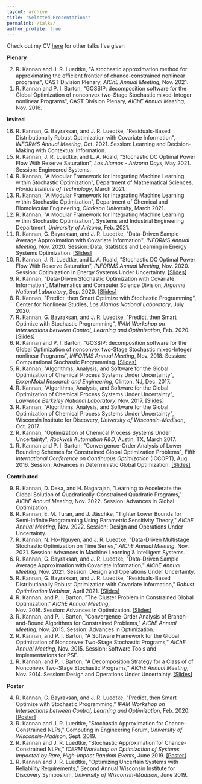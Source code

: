 ```yaml
---
layout: archive
title: "Selected Presentations"
permalink: /talks/
author_profile: true
---
```


<!-- {% if site.talkmap_link == true %}

<p style="text-decoration:underline;"><a href="/talkmap.html">See a map of all the places I've given a talk!</a></p>

{% endif %}

{% for post in site.talks reversed %}
  {% include archive-single-talk.html %}
{% endfor %} -->

Check out my CV <a href = "https://rohitkannan.github.io/files/RohitKannan_CV.pdf" target="_blank">here</a> for other talks I've given

**Plenary**

<ol reversed>
<li>R. Kannan and J. R. Luedtke, "A stochastic approximation method for approximating the efficient frontier of chance-constrained nonlinear programs", CAST Division Plenary, <i>AIChE Annual Meeting</i>, Nov. 2021.</li>
<li>R. Kannan and P. I. Barton, "GOSSIP: decomposition software for the Global Optimization of nonconvex two-Stage Stochastic mixed-Integer nonlinear Programs", CAST Division Plenary, <i>AIChE Annual Meeting</i>, Nov. 2016.</li>
</ol>


**Invited**

<ol reversed>
<li>R. Kannan, G. Bayraksan, and J. R. Luedtke, "Residuals-Based Distributionally Robust Optimization with Covariate Information", <i>INFORMS Annual Meeting</i>, Oct. 2021. Session: Learning and Decision-Making with Contextual Information.</li>
<li>R. Kannan, J. R. Luedtke, and L. A. Roald, "Stochastic DC Optimal Power Flow With Reserve Saturation", <i>Los Alamos - Arizona Days</i>, May 2021. Session: Engineered Systems.</li>
<li>R. Kannan, "A Modular Framework for Integrating Machine Learning within Stochastic Optimization", Department of Mathematical Sciences, <i>Florida Institute of Technology</i>, March 2021.</li>
<li>R. Kannan, "A Modular Framework for Integrating Machine Learning within Stochastic Optimization", Department of Chemical and Biomolecular Engineering, <i>Clarkson University</i>, March 2021.</li>
<li>R. Kannan, "A Modular Framework for Integrating Machine Learning within Stochastic Optimization", Systems and Industrial Engineering Department, <i>University of Arizona</i>, Feb. 2021.</li>
<li>R. Kannan, G. Bayraksan, and J. R. Luedtke, "Data-Driven Sample Average Approximation with Covariate Information", <i>INFORMS Annual Meeting</i>, Nov. 2020. Session: Data, Statistics and Learning in Energy Systems Optimization. <a href = "https://rohitkannan.github.io/presentations/Kannan_Argonne_September_2020.pdf" target="_blank">[Slides]</a></li>
<li>R. Kannan, J. R. Luedtke, and L. A. Roald, "Stochastic DC Optimal Power Flow With Reserve Saturation", <i>INFORMS Annual Meeting</i>, Nov. 2020. Session: Optimization in Energy Systems Under Uncertainty. <a href = "https://rohitkannan.github.io/presentations/Kannan_INFORMS20_SDCOPF.pdf" target="_blank">[Slides]</a></li>
<li>R. Kannan, "Data-Driven Stochastic Optimization with Covariate Information", Mathematics and Computer Science Division, <i>Argonne National Laboratory</i>, Sep. 2020. <a href = "https://rohitkannan.github.io/presentations/Kannan_Argonne_September_2020.pdf" target="_blank">[Slides]</a></li>
<li>R. Kannan, "Predict, then Smart Optimize with Stochastic Programming", Center for Nonlinear Studies, <i>Los Alamos National Laboratory</i>, July 2020.</li>
<li>R. Kannan, G. Bayraksan, and J. R. Luedtke, "Predict, then Smart Optimize with Stochastic Programming", <i>IPAM Workshop on Intersections between Control, Learning and Optimization</i>, Feb. 2020. <a href = "https://rohitkannan.github.io/presentations/Kannan_IPAM20_Presentation.pdf" target="_blank">[Slides]</a></li>
<li>R. Kannan and P. I. Barton, "GOSSIP: decomposition software for the Global Optimization of nonconvex two-Stage Stochastic mixed-Integer nonlinear Programs", <i>INFORMS Annual Meeting</i>, Nov. 2018. Session: Computational Stochastic Programming. <a href = "https://rohitkannan.github.io/presentations/Kannan_INFORMS18_GOSSIP.pdf" target="_blank">[Slides]</a></li>
<li>R. Kannan, "Algorithms, Analysis, and Software for the Global Optimization of Chemical Process Systems Under Uncertainty", <i>ExxonMobil Research and Engineering</i>, Clinton, NJ, Dec. 2017.</li>
<li>R. Kannan, "Algorithms, Analysis, and Software for the Global Optimization of Chemical Process Systems Under Uncertainty", <i>Lawrence Berkeley National Laboratory</i>, Nov. 2017. <a href = "https://rohitkannan.github.io/presentations/Kannan_LBNL17.pdf" target="_blank">[Slides]</a></li>
<li>R. Kannan, "Algorithms, Analysis, and Software for the Global Optimization of Chemical Process Systems Under Uncertainty", Wisconsin Institute for Discovery, <i>University of Wisconsin-Madison</i>, Oct. 2017.</li>
<li>R. Kannan, "Optimization of Chemical Process Systems Under Uncertainty", <i>Rockwell Automation R&D</i>, Austin, TX, March 2017.</li>
<li>R. Kannan and P. I. Barton, "Convergence-Order Analysis of Lower Bounding Schemes for Constrained Global Optimization Problems", Fifth <i>International Conference on Continuous Optimization</i> (ICCOPT), Aug. 2016. Session: Advances in Deterministic Global Optimization. <a href = "https://rohitkannan.github.io/presentations/Kannan_ICCOPT16_ConvergenceOrder.pdf" target="_blank">[Slides]</a></li>
</ol>


**Contributed**

<ol reversed>
<li>R. Kannan, D. Deka, and H. Nagarajan, "Learning to Accelerate the Global Solution of Quadratically-Constrained Quadratic Programs," <i>AIChE Annual Meeting</i>, Nov. 2022. Session: Advances in Global Optimization.</li>
<li>R. Kannan, E. M. Turan, and J. Jäschke, "Tighter Lower Bounds for Semi-Infinite Programming Using Parametric Sensitivity Theory," <i>AIChE Annual Meeting</i>, Nov. 2022. Session: Design and Operations Under Uncertainty.</li>
<li>R. Kannan, N. Ho-Nguyen, and J. R. Luedtke, "Data-Driven Multistage Stochastic Optimization on Time Series," <i>AIChE Annual Meeting</i>, Nov. 2021. Session: Advances in Machine Learning & Intelligent Systems.</li>
<li>R. Kannan, G. Bayraksan, and J. R. Luedtke, "Data-Driven Sample Average Approximation with Covariate Information," <i>AIChE Annual Meeting</i>, Nov. 2021. Session: Design and Operations Under Uncertainty.</li>
<li>R. Kannan, G. Bayraksan, and J. R. Luedtke, "Residuals-Based Distributionally Robust Optimization with Covariate Information," <i>Robust Optimization Webinar</i>, April 2021. <a href = "https://rohitkannan.github.io/presentations/Kannan_ROW21_ERDRO.pdf" target="_blank">[Slides]</a></li>
<li>R. Kannan, and P. I. Barton, "The Cluster Problem in Constrained Global Optimization," <i>AIChE Annual Meeting</i>, <br/> Nov. 2016. Session: Advances in Optimization. <a href = "https://rohitkannan.github.io/presentations/Kannan_AIChE16_ClusterProblem.pdf" target="_blank">[Slides]</a></li>
<li>R. Kannan, and P. I. Barton, "Convergence-Order Analysis of Branch-and-Bound Algorithms for Constrained Problems," <i>AIChE Annual Meeting</i>, Nov. 2015. Session: Advances in Optimization.</li>
<li>R. Kannan, and P. I. Barton, "A Software Framework for the Global Optimization of Nonconvex Two-Stage Stochastic Programs," <i>AIChE Annual Meeting</i>, Nov. 2015. Session: Software Tools and Implementations for PSE.</li>
<li>R. Kannan, and P. I. Barton, "A Decomposition Strategy for a Class of of Nonconvex Two-Stage Stochastic Programs," <i>AIChE Annual Meeting</i>, Nov. 2014. Session: Design and Operations Under Uncertainty. <a href = "https://rohitkannan.github.io/presentations/Kannan_AIChE14_MLR.pdf" target="_blank">[Slides]</a></li>
</ol>


**Poster**

<ol reversed>
<li>R. Kannan, G. Bayraksan, and J. R. Luedtke, "Predict, then Smart Optimize with Stochastic Programming," <i>IPAM Workshop on Intersections between Control, Learning and Optimization</i>, Feb. 2020. <a href = "https://rohitkannan.github.io/presentations/Kannan_IPAM20_DDSAA.pdf" target="_blank">[Poster]</a></li>
<li>R. Kannan and J. R. Luedtke, "Stochastic Approximation for Chance-Constrained NLPs," Computing in Engineering Forum, <i>University of Wisconsin-Madison</i>, Sept. 2019.</li>
<li>R. Kannan and J. R. Luedtke, "Stochastic Approximation for Chance-Constrained NLPs," <i>ICERM Workshop on Optimization of Systems Impacted by Rare, High-Impact Random Events</i>, June 2019. <a href = "https://rohitkannan.github.io/presentations/Kannan_ICERM19_SAforCCP.pdf" target="_blank">[Poster]</a></li>
<li>R. Kannan and J. R. Luedtke, "Optimizing Uncertain Systems with Reliability Requirements," Second Annual Wisconsin Institute for Discovery Symposium, <i>University of Wisconsin-Madison</i>, June 2019.</li>
</ol>
